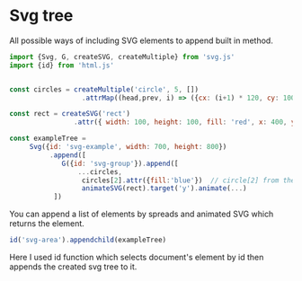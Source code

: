 # Svg tree
All possible ways of including SVG elements to append built in method.
```javascript
import {Svg, G, createSVG, createMultiple} from 'svg.js'
import {id} from 'html.js'


const circles = createMultiple('circle', 5, [])
                  .attrMap((head,prev, i) => ({cx: (i+1) * 120, cy: 100, r: (i+1) * 10, fill:'red'}))

const rect = createSVG('rect')
                .attr({ width: 100, height: 100, fill: 'red', x: 400, y: 30 })

```
```javascript
const exampleTree =
     Svg({id: 'svg-example', width: 700, height: 800})
          .append([
             G({id: 'svg-group'}).append([
                 ...circles,
                  circles[2].attr({fill:'blue'})  // circle[2] from the list circles will be rendered updated
                  animateSVG(rect).target('y').animate(...)
           ])
```

You can append a list of elements by spreads and animated SVG which returns the element. <br /> 
```javascript
id('svg-area').appendchild(exampleTree)
```
Here I used id function which selects document's element by id then appends the created svg tree to it.
